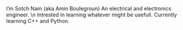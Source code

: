    I’m Sotch Nam (aka Amin Boulegroun)
An electrical and electronics engineer. \n
Intrested in learning whatever might be usefull. 
Currently learning C++ and Python.
